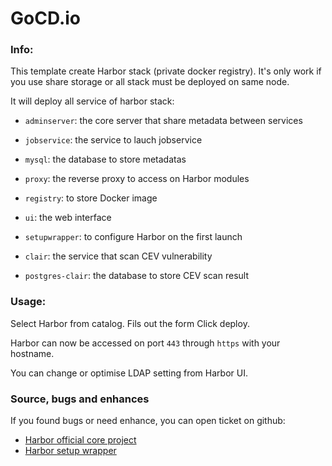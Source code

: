 # GoCD.io

### Info:

This template create Harbor stack (private docker registry). It's only work if you use share storage or all stack must be deployed on same node.

It will deploy all service of harbor stack:
- `adminserver`: the core server that share metadata between services

- `jobservice`: the service to lauch jobservice
- `mysql`: the database to store metadatas
- `proxy`: the reverse proxy to access on Harbor modules
- `registry`: to store Docker image
- `ui`: the web interface
- `setupwrapper`: to configure Harbor on the first launch
- `clair`: the service that scan CEV vulnerability
- `postgres-clair`: the database to store CEV scan result


### Usage:

Select Harbor from catalog.
Fils out the form
Click deploy.

Harbor can now be accessed on port `443` through `https` with your hostname.

You can change or optimise LDAP setting from Harbor UI.
 


### Source, bugs and enhances

 If you found bugs or need enhance, you can open ticket on github:
 - [Harbor official core project](https://github.com/vmware/harbor)
 - [Harbor setup wrapper](https://github.com/disaster37/docker-harbor-setupwrapper)